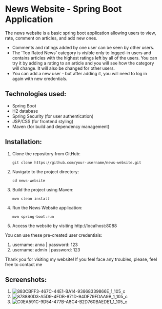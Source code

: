 # News Website - Spring Boot Application

The news website is a basic spring boot application allowing users to view, rate, comment on articles, and add new ones.

- Comments and ratings added by one user can be seen by other users.
- The 'Top Rated News' category is visible only to logged-in users and contains articles with the highest ratings left by all of the users. You can try it by adding a rating to an article and you will see how the category will change. It will also be changed for other users.
- You can add a new user - but after adding it, you will need to log in again with new credentials.

Technologies used:
- 
- Spring Boot
- H2 database
- Spring Security (for user authentication)
- JSP/CSS (for frontend styling)
- Maven (for build and dependency management)

Installation:
-
1. Clone the repository from GitHub:
   ```
   git clone https://github.com/your-username/news-website.git
   ```
3. Navigate to the project directory:
   ```
   cd news-website
   ```
5. Build the project using Maven:
   ```
   mvn clean install
   ```
7. Run the News Website application:
   ```
   mvn spring-boot:run
   ```
9. Access the website by visiting http://localhost:8088

You can use these pre-created user credentials:
1. username: anna | password: 123
2. username: admin | password: 123

Thank you for visiting my website!
If you feel face any troubles, please, feel free to contact me

Screenshots:
-
1. ![883CBFF3-467C-44E1-BA14-93668339866E_1_105_c](https://github.com/annperetiatko/news_application/assets/111366589/62610f06-bbbe-4e37-a199-642ee2ca8e7d)
2. ![878880D3-A5D9-4FDB-871D-94DF79FDAA9B_1_105_c](https://github.com/annperetiatko/news_application/assets/111366589/eddab355-e59c-44b8-96ad-d10761197dcd)
3. ![C0EA591C-9D54-477B-A8C4-B2D760BAEDE1_1_105_c](https://github.com/annperetiatko/news_application/assets/111366589/f9cffdeb-1af0-478a-b926-74b3857e9fea)
